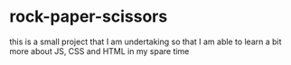 # rock-paper-scissors

this is a small project that I am undertaking so that I am able to learn a bit more about JS, CSS and HTML in my spare time
